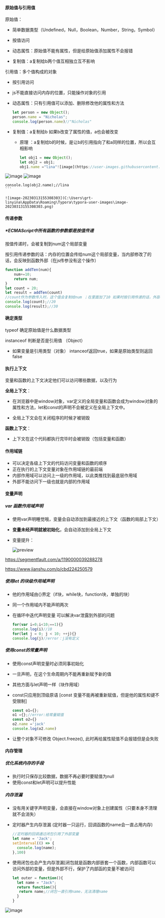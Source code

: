 #### 原始值与引用值

原始值：

- 简单数据类型（Undefined，Null，Boolean，Number，String，Symbol）

- 按值访问
- 动态属性：原始值不能有属性，但是给原始值添加属性不会报错
- 复制值：a复制给b两个值互相独立互不影响

引用值：多个值构成的对象

- 按引用访问

- js不能直接访问内存的位置，只能操作对象的引用

- 动态属性：只有引用值可以添加、删除修改他的属性和方法

  ```js
  let person = new Object();
  person.name = "Nicholas";
  console.log(person.name)//"Nicholas"
  ```

- 复制值：a复制给b 如果b改变了属性的值，a也会被改变

  - 原理 ：a复制给b的时候，是让b的引用指向了和a同样的位置，所以会互相影响

    ```js
    let obj1 = new Object();
    let obj2 = obj1;
    obj1.name ="lina"![image](https://user-images.githubusercontent.com/64974747/225505619-45880f34-1902-4232-8a5e-602e5162ea6f.png)
![image](https://user-images.githubusercontent.com/64974747/225505643-b326e5b6-6ffa-40be-af0a-cf6cd9db0d91.png)
![image](https://user-images.githubusercontent.com/64974747/225505712-0c3b74c0-f368-409d-840e-61f19a14ca8d.png)

    console.log(obj2.name);//lina
    ```

    ![image-20230313155308303](C:\Users\grt-linyina\AppData\Roaming\Typora\typora-user-images\image-20230313155308303.png)

#### 传递参数

##### *ECMAScript中所有函数的参数**都是**按值传递

按值传递时，会被复制到num这个局部变量

按引用传递参数的话：内存的位置会传给num这个局部变量，当内部修改了的话，会反映到函数外部（在js传参没有这个操作）

```js
function addTen(num){
	num+=10;
    return num;
}
let count = 20;
let result = addTen(count)
//count作为参数传入时，这个值会复制给num ；在里面加了10 如果时按引用传递的话，外部的话count会变成30
console.log(count);//20
console.log(result);//30
```

#### 确定类型

typeof 确定原始值是什么数据类型

instanceof  判断是否是引用值 （Object）

- 如果变量是引用类型（对象） intanceof返回true，如果是原始类型则返回false

#### 执行上下文

变量和函数的上下文决定他们可以访问哪些数据，以及行为

**全局上下文**：

- 在浏览器中是window对象，var定义的全局变量和函数会成为window对象的属性和方法，let和const的声明不会被定义在全局上下文中。

- 全局上下文会在关闭程序的时候才被销毁

**函数上下文**：

- 上下文在这个代码都执行完毕时会被销毁（包括变量和函数）

#### 作用域链

- 可以决定各级上下文的代码访问变量和函数的顺序
- 正在执行的上下文变量对象在作用域链的最前端
- 内部作用域可以访问上一级的作用域，以此类推找到最底层作用域
- 外部不能访问下一级也就是内部的作用域

#### 变量声明

##### var 函数作用域声明

- 使用var声明睡觉哦，变量会自动添加到最接近的上下文（函数的局部上下文）

- **变量未经声明就被初始化**，会自动添加到全局上下文

- 变量提升：

  ![preview](https://segmentfault.com/img/bVcO0XS/view)

https://segmentfault.com/a/1190000039288278

https://www.jianshu.com/p/cbd224250579

##### 使用let 的块级作用域声明

- 他的作用域由{}界定（if块，while块，function块，单独的块）

- 同一个作用域内不能声明两次

- 在循环中迭代声明变量 可以解决var泄露到外部的问题

  ```js
  for(var i=0;i<10;==1){}
  console.log(i)//10
  for(let j = 0; j < 10; ++j){}
  console.log(j)//error：j没有定义
  ```

##### 使用const的常量声明

- 使用const声明变量时必须同事初始化  

- 一旦声明，在这个生命周期内不能再重新赋予新的值

- 其他方面与let声明一样（块作用域）

- const只应用到顶级原语 [const 变量不能再被重新赋值，但是他的属性和键不受限制]

  ```js
  const o1={};
  o1 ={};//error:给常量赋值
  const o2={}
  o2.name ='jack'
  console.log(o2.name)
  ```

- 让整个对象不可修改  Object.freeze(), 此时再给属性赋值不会报错但是会失败

#### 内存管理

##### 优化系统内存的手段

- 执行时只保存比较数据，数据不再必要时要赋值为null
- 使用const和let声明可以提升性能

##### 内存泄漏

- 没有用关键字声明变量，会直接在window对象上创建属性（只要本身不清理就不会消失）

- 定时器产生内存泄漏   (定时器一只运行，回调函数的name会一直占用内存)

  ```js
  //定时器的回调通过闭包引用了外部变量
  let name = 'Jack';
  setInterval(() => {
  	console.log(name);
  },100)
  ```

- 使用闭包也会产生内存泄漏[闭包就是函数内部嵌套一个函数，内部函数可以访问外部的变量，但是外部不行，保护了内部函的变量不被访问]

  ```js
  let outer = function(){
  	let name = "Jack";
  	return function(){
  	 return name;//闭包一直引用name，无法清理name 
  	}
  }
  ```

  

![image](https://user-images.githubusercontent.com/64974747/225505608-ac2746ee-5cf0-4e59-83dd-d573d043a7cc.png)

